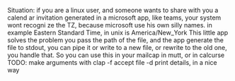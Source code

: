 Situation: if you are a linux user, and someone wants to share with you a calend
ar invitation generated in a microsoft app, like teams, your system wont recogni
ze the TZ, because microsoft use his own silly names.
in example
Eastern Standard Time, in unix is America/New_York
This little app solves the problem
you pass the path of the file, and the app generate the file to stdout, you can pipe it or write to a new file, or rewrite to the old one, you handle that.
So you can use this in your mailcap in mutt, or in calcurse
TODO: make arguments with clap
-f accept file
-d print details, in a nice way
